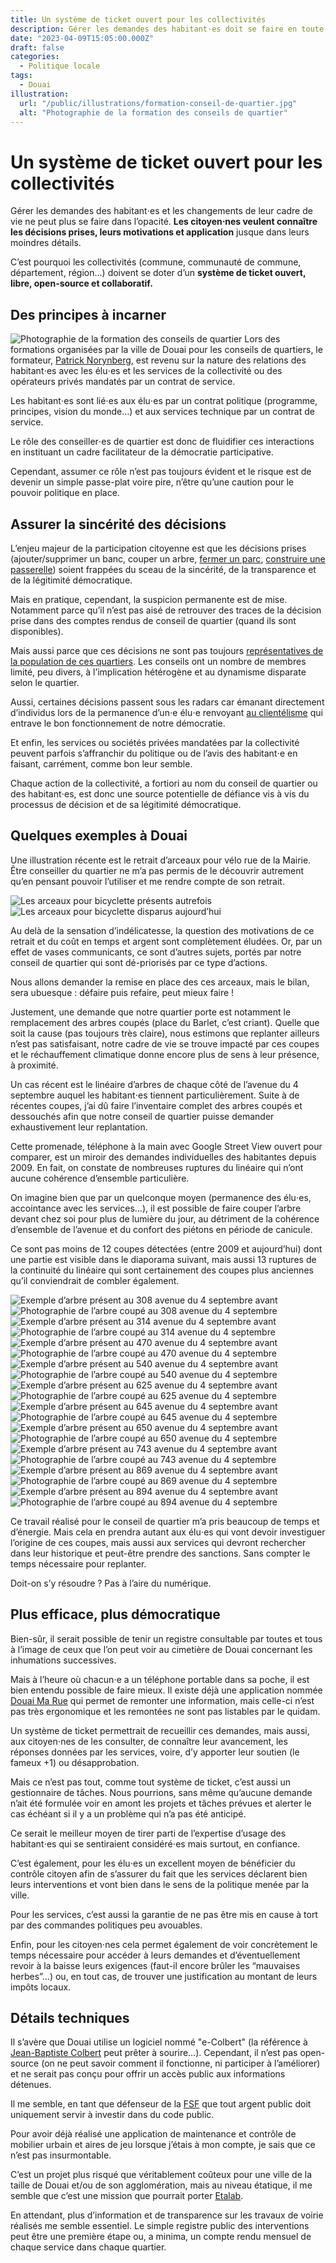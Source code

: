 ```yaml
---
title: Un système de ticket ouvert pour les collectivités
description: Gérer les demandes des habitant⋅es doit se faire en toute transparence et dans l’efficacité.
date: "2023-04-09T15:05:00.000Z"
draft: false
categories:
  - Politique locale
tags:
  - Douai
illustration:
  url: "/public/illustrations/formation-conseil-de-quartier.jpg"
  alt: "Photographie de la formation des conseils de quartier"
---
```


# Un système de ticket ouvert pour les collectivités

Gérer les demandes des habitant⋅es et les changements de leur cadre de vie ne peut plus se faire dans l’opacité. **Les citoyen⋅nes veulent connaître les décisions prises, leurs motivations et application** jusque dans leurs moindres détails.

C’est pourquoi les collectivités (commune, communauté de commune, département, région…) doivent se doter d’un **système de ticket ouvert, libre, open-source et collaboratif.**

## Des principes à incarner

![Photographie de la formation des conseils de quartier](/public/illustrations/formation-conseil-de-quartier.jpg "🖼➡️") Lors des formations organisées par la ville de Douai pour les conseils de quartiers, le formateur, [Patrick Norynberg](https://www.patricknorynberg.com/), est revenu sur la nature des relations des habitant⋅es avec les élu⋅es et les services de la collectivité ou des opérateurs privés mandatés par un contrat de service.

Les habitant⋅es sont lié⋅es aux élu⋅es par un contrat politique (programme, principes, vision du monde…) et aux services technique par un contrat de service.

Le rôle des conseiller⋅es de quartier est donc de fluidifier ces interactions en instituant un cadre facilitateur de la démocratie participative.

Cependant, assumer ce rôle n’est pas toujours évident et le risque est de devenir un simple passe-plat voire pire, n’être qu’une caution pour le pouvoir politique en place.

## Assurer la sincérité des décisions

L’enjeu majeur de la participation citoyenne est que les décisions prises (ajouter/supprimer un banc, couper un arbre, [fermer un parc](./amenagement-de-la-ville-creons-les-possibles#controler-ou-rendre-possible "Voir l’exemple du parc Bertin"), [construire une passerelle](./euradouai-contribution-a-l-enquete-publique#la-passerelle "Lire la contribution à la passerelle d’Euradouai")) soient frappées du sceau de la sincérité, de la transparence et de la légitimité démocratique.

Mais en pratique, cependant, la suspicion permanente est de mise. Notamment parce qu’il n’est pas aisé de retrouver des traces de la décision prise dans des comptes rendus de conseil de quartier (quand ils sont disponibles).

Mais aussi parce que ces décisions ne sont pas toujours [représentatives de la population de ces quartiers](./democratie-participative-des-idees-pour-douai#dysfonctionnements). Les conseils ont un nombre de membres limité, peu divers, à l’implication hétérogène et au dynamisme disparate selon le quartier.

Aussi, certaines décisions passent sous les radars car émanant directement d’individus lors de la permanence d’un⋅e élu⋅e renvoyant [au clientélisme](./le-clientelisme-m-horripile) qui entrave le bon fonctionnement de notre démocratie.

Et enfin, les services ou sociétés privées mandatées par la collectivité peuvent parfois s’affranchir du politique ou de l’avis des habitant⋅e en faisant, carrément, comme bon leur semble.

Chaque action de la collectivité, a fortiori au nom du conseil de quartier ou des habitant⋅es, est donc une source potentielle de défiance vis à vis du processus de décision et de sa légitimité démocratique.

## Quelques exemples à Douai

Une illustration récente est le retrait d’arceaux pour vélo rue de la Mairie. Être conseiller du quartier ne m’a pas permis de le découvrir autrement qu’en pensant pouvoir l’utiliser et me rendre compte de son retrait.

![Les arceaux pour bicyclette présents autrefois](/public/illustrations/rue-de-la-mairie-arceaux-velo.jpg)
![Les arceaux pour bicyclette disparus aujourd’hui](/public/illustrations/arceaux-disparus-trous-rebouches.jpg)

Au delà de la sensation d’indélicatesse, la question des motivations de ce retrait et du coût en temps et argent sont complètement éludées. Or, par un effet de vases communicants, ce sont d’autres sujets, portés par notre conseil de quartier qui sont dé-priorisés par ce type d’actions.

Nous allons demander la remise en place des ces arceaux, mais le bilan, sera ubuesque : défaire puis refaire, peut mieux faire !

Justement, une demande que notre quartier porte est notamment le remplacement des arbres coupés (place du Barlet, c’est criant). Quelle que soit la cause (pas toujours très claire), nous estimons que replanter ailleurs n’est pas satisfaisant, notre cadre de vie se trouve impacté par ces coupes et le réchauffement climatique donne encore plus de sens à leur présence, à proximité.

Un cas récent est le linéaire d’arbres de chaque côté de l’avenue du 4 septembre auquel les habitant⋅es tiennent particulièrement. Suite à de récentes coupes, j’ai dû faire l’inventaire complet des arbres coupés et dessouchés afin que notre conseil de quartier puisse demander exhaustivement leur replantation.

Cette promenade, téléphone à la main avec Google Street View ouvert pour comparer, est un miroir des demandes individuelles des habitantes depuis 2009. En fait, on constate de nombreuses ruptures du linéaire qui n’ont aucune cohérence d’ensemble particulière.

On imagine bien que par un quelconque moyen (permanence des élu⋅es, accointance avec les services…), il est possible de faire couper l’arbre devant chez soi pour plus de lumière du jour, au détriment de la cohérence d’ensemble de l’avenue et du confort des piétons en période de canicule.

Ce sont pas moins de 12 coupes détectées (entre 2009 et aujourd’hui) dont une partie est visible dans le diaporama suivant, mais aussi 13 ruptures de la continuité du linéaire qui sont certainement des coupes plus anciennes qu’il conviendrait de combler également.

![Exemple d’arbre présent au 308 avenue du 4 septembre avant](/public/illustrations/308-ave-4-septembre-douai-avant.jpg)
![Photographie de l’arbre coupé au 308 avenue du 4 septembre](/public/illustrations/308-ave-4-septembre-douai-apres.jpg)
![Exemple d’arbre présent au 314 avenue du 4 septembre avant](/public/illustrations/314-ave-4-septembre-douai-avant.jpg)
![Photographie de l’arbre coupé au 314 avenue du 4 septembre](/public/illustrations/314-ave-4-septembre-douai-apres.jpg)
![Exemple d’arbre présent au 470 avenue du 4 septembre avant](/public/illustrations/470-ave-4-septembre-douai-avant.jpg)
![Photographie de l’arbre coupé au 470 avenue du 4 septembre](/public/illustrations/470-ave-4-septembre-douai-apres.jpg)
![Exemple d’arbre présent au 540 avenue du 4 septembre avant](/public/illustrations/540-ave-4-septembre-douai-avant.jpg)
![Photographie de l’arbre coupé au 540 avenue du 4 septembre](/public/illustrations/540-ave-4-septembre-douai-apres.jpg)
![Exemple d’arbre présent au 625 avenue du 4 septembre avant](/public/illustrations/625-ave-4-septembre-douai-avant.jpg)
![Photographie de l’arbre coupé au 625 avenue du 4 septembre](/public/illustrations/625-ave-4-septembre-douai-apres.jpg)
![Exemple d’arbre présent au 645 avenue du 4 septembre avant](/public/illustrations/645-ave-4-septembre-douai-avant.jpg)
![Photographie de l’arbre coupé au 645 avenue du 4 septembre](/public/illustrations/645-ave-4-septembre-douai-apres.jpg)
![Exemple d’arbre présent au 650 avenue du 4 septembre avant](/public/illustrations/650-ave-4-septembre-douai-avant.jpg)
![Photographie de l’arbre coupé au 650 avenue du 4 septembre](/public/illustrations/650-ave-4-septembre-douai-apres.jpg)
![Exemple d’arbre présent au 743 avenue du 4 septembre avant](/public/illustrations/743-ave-4-septembre-douai-avant.jpg)
![Photographie de l’arbre coupé au 743 avenue du 4 septembre](/public/illustrations/743-ave-4-septembre-douai-apres.jpg)
![Exemple d’arbre présent au 869 avenue du 4 septembre avant](/public/illustrations/869-ave-4-septembre-douai-avant.jpg)
![Photographie de l’arbre coupé au 869 avenue du 4 septembre](/public/illustrations/869-ave-4-septembre-douai-apres.jpg)
![Exemple d’arbre présent au 894 avenue du 4 septembre avant](/public/illustrations/894-ave-4-septembre-douai-avant.jpg)
![Photographie de l’arbre coupé au 894 avenue du 4 septembre](/public/illustrations/894-ave-4-septembre-douai-apres.jpg)

Ce travail réalisé pour le conseil de quartier m’a pris beaucoup de temps et d’énergie. Mais cela en prendra autant aux élu⋅es qui vont devoir investiguer l’origine de ces coupes, mais aussi aux services qui devront rechercher dans leur historique et peut-être prendre des sanctions. Sans compter le temps nécessaire pour replanter.

Doit-on s’y résoudre ? Pas à l’aire du numérique.

## Plus efficace, plus démocratique

Bien-sûr, il serait possible de tenir un registre consultable par toutes et tous à l’image de ceux que l’on peut voir au cimetière de Douai concernant les inhumations successives.

Mais à l’heure où chacun⋅e a un téléphone portable dans sa poche, il est bien entendu possible de faire mieux. Il existe déjà une application nommée [Douai Ma Rue](https://citoyen.ville-douai.fr/ma_rue_douai/) qui permet de remonter une information, mais celle-ci n’est pas très ergonomique et les remontées ne sont pas listables par le quidam.

Un système de ticket permettrait de recueillir ces demandes, mais aussi, aux citoyen⋅nes de les consulter, de connaître leur avancement, les réponses données par les services, voire, d’y apporter leur soutien (le fameux +1) ou désapprobation.

Mais ce n’est pas tout, comme tout système de ticket, c’est aussi un gestionnaire de tâches. Nous pourrions, sans même qu’aucune demande n’ait été formulée voir en amont les projets et tâches prévues et alerter le cas échéant si il y a un problème qui n’a pas été anticipé.

Ce serait le meilleur moyen de tirer parti de l’expertise d’usage des habitant⋅es qui se sentiraient considéré⋅es mais surtout, en confiance.

C’est également, pour les élu⋅es un excellent moyen de bénéficier du contrôle citoyen afin de s’assurer du fait que les services déclarent bien leurs interventions et vont bien dans le sens de la politique menée par la ville.

Pour les services, c’est aussi la garantie de ne pas être mis en cause à tort par des commandes politiques peu avouables.

Enfin, pour les citoyen⋅nes cela permet également de voir concrètement le temps nécessaire pour accéder à leurs demandes et d’éventuellement revoir à la baisse leurs exigences (faut-il encore brûler les “mauvaises herbes”…) ou, en tout cas, de trouver une justification au montant de leurs impôts locaux.

## Détails techniques

Il s’avère que Douai utilise un logiciel nommé "e-Colbert" (la référence à [Jean-Baptiste Colbert](https://fr.wikipedia.org/wiki/Jean-Baptiste_Colbert) peut prêter à sourire…). Cependant, il n’est pas open-source (on ne peut savoir comment il fonctionne, ni participer à l’améliorer) et ne serait pas conçu pour offrir un accès public aux informations détenues.

Il me semble, en tant que défenseur de la [FSF](https://www.fsf.org/) que tout argent public doit uniquement servir à investir dans du code public.

Pour avoir déjà réalisé une application de maintenance et contrôle de mobilier urbain et aires de jeu lorsque j’étais à mon compte, je sais que ce n’est pas insurmontable.

C’est un projet plus risqué que véritablement coûteux pour une ville de la taille de Douai et/ou de son agglomération, mais au niveau étatique, il me semble que c’est une mission que pourrait porter [Etalab](https://www.etalab.gouv.fr/).

En attendant, plus d’information et de transparence sur les travaux de voirie réalisés me semble essentiel. Le simple registre public des interventions peut être une première étape ou, a minima, un compte rendu mensuel de chaque service dans chaque quartier.
